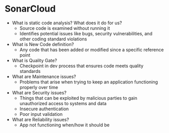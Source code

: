 # SonarCloud

- What is static code analysis? What does it do for us?
    - Source code is examined without running it
    - Identifies potential issues like bugs, security vulnerabilities, and other coding standard violations
- What is New Code definition?
    - Any code that has been added or modified since a specific reference point
- What is Quality Gate?
    - Checkpoint in dev process that ensures code meets quality standards
- What are Maintenance issues?
    - Problems that arise when trying to keep an application functioning properly over time
- What are Security issues?
    - Things that can be exploited by malicious parties to gain unauthorized access to systems and data
    - Insecure authentication
    - Poor input validation
- What are Reliability issues?
    - App not functioning when/how it should be